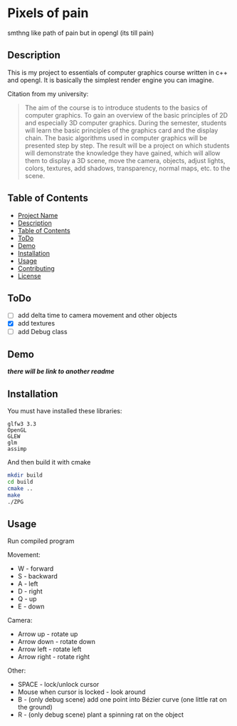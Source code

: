 # Pixels of pain

smthng like path of pain but in opengl (its till pain)

## Description

This is my project to essentials of computer graphics course written in c++ and opengl. It is basically the simplest
render engine you can imagine.

Citation from my university:

> The aim of the course is to introduce students to the basics of computer graphics. To gain an overview of the basic
> principles of 2D and especially 3D computer graphics. During the semester, students will learn the basic principles of
> the graphics card and the display chain. The basic algorithms used in computer graphics will be presented step by
> step.
> The result will be a project on which students will demonstrate the knowledge they have gained, which will allow them
> to
> display a 3D scene, move the camera, objects, adjust lights, colors, textures, add shadows, transparency, normal maps,
> etc. to the scene.

## Table of Contents

- [Project Name](#pixels-of-pain)
- [Description](#description)
- [Table of Contents](#table-of-contents)
- [ToDo](#todo)
- [Demo](#demo)
- [Installation](#installation)
- [Usage](#usage)
- [Contributing](#contributing)
- [License](#license)

## ToDo

- [ ] add delta time to camera movement and other objects
- [x] add textures
- [ ] add Debug class

## Demo

**_there will be link to another readme_**

## Installation

You must have installed these libraries:

```
glfw3 3.3
OpenGL
GLEW
glm
assimp
```

And then build it with cmake

```bash
mkdir build
cd build
cmake ..
make
./ZPG
```

## Usage

Run compiled program

Movement:

- W - forward
- S - backward
- A - left
- D - right
- Q - up
- E - down

Camera:

- Arrow up - rotate up
- Arrow down - rotate down
- Arrow left - rotate left
- Arrow right - rotate right

Other:

- SPACE - lock/unlock cursor
- Mouse when cursor is locked - look around
- B - (only debug scene) add one point into Bézier curve (one little rat on the ground)
- R - (only debug scene) plant a spinning rat on the object
